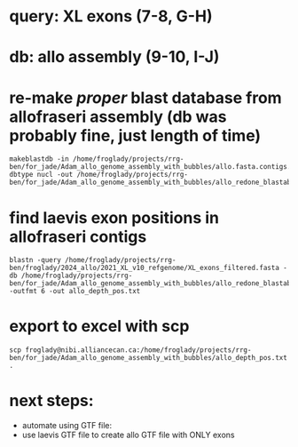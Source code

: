 # query: XL exons (7-8, G-H)
# db: allo assembly (9-10, I-J)

# re-make *proper* blast database from allofraseri assembly (db was probably fine, just length of time)
```
makeblastdb -in /home/froglady/projects/rrg-ben/for_jade/Adam_allo_genome_assembly_with_bubbles/allo.fasta.contigs.fasta-dbtype nucl -out /home/froglady/projects/rrg-ben/for_jade/Adam_allo_genome_assembly_with_bubbles/allo_redone_blastable
```

# find laevis exon positions in allofraseri contigs 
```
blastn -query /home/froglady/projects/rrg-ben/froglady/2024_allo/2021_XL_v10_refgenome/XL_exons_filtered.fasta -db /home/froglady/projects/rrg-ben/for_jade/Adam_allo_genome_assembly_with_bubbles/allo_redone_blastable -outfmt 6 -out allo_depth_pos.txt
```

# export to excel with scp
```
scp froglady@nibi.alliancecan.ca:/home/froglady/projects/rrg-ben/for_jade/Adam_allo_genome_assembly_with_bubbles/allo_depth_pos.txt .
```

# next steps:
* automate using GTF file:
* use laevis GTF file to create allo GTF file with ONLY exons




